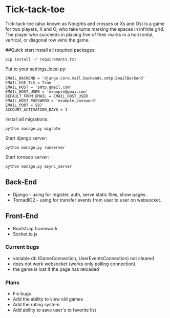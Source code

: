 # Tick-tack-toe #

 Tick-tack-toe (also known as Noughts and crosses or Xs and Os) is a game for two players, X and O, who take turns marking the spaces in infinite grid.
 The player who succeeds in placing five of their marks in a horizontal, vertical, or diagonal row wins the game.

##Quick start
Install all required packages:

    pip install -r requirements.txt

Put to your settings_local.py:
    
    EMAIL_BACKEND = 'django.core.mail.backends.smtp.EmailBackend'
    EMAIL_USE_TLS = True
    EMAIL_HOST = 'smtp.gmail.com'
    EMAIL_HOST_USER = 'example@gmai.com'
    DEFAULT_FROM_EMAIL = EMAIL_HOST_USER
    EMAIL_HOST_PASSWORD = 'example_password'
    EMAIL_PORT = 587
    ACCOUNT_ACTIVATION_DAYS = 1

Install all migrations:

    python manage.py migrate

Start django server:

    python manage.py runserver
    
Start tornado server:

    python manage.py async_server


## Back-End
* Django - using for register, auth, serve static files, show pages.
* TornadIO2 - using for transfer events from user to user on websocket.

## Front-End
* Bootstrap framework
* Socket.io.js

### Current bugs ###
* variable db (GameConnection, UserEventsConnection) not cleared
* does not work websocket (works only polling connection).
* the game is lost if the page has reloaded

### Plans ###
* Fix bugs
* Add the ability to view old games
* Add the rating system
* Add ability to save user's to favorite list